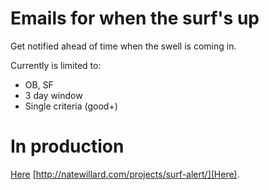 # Emails for when the surf's up

Get notified ahead of time when the swell is coming in.

Currently is limited to:
- OB, SF
- 3 day window
- Single criteria (good+)

# In production

[Here](http://natewillard.com/projects/surf-alert/)
[http://natewillard.com/projects/surf-alert/](Here).



